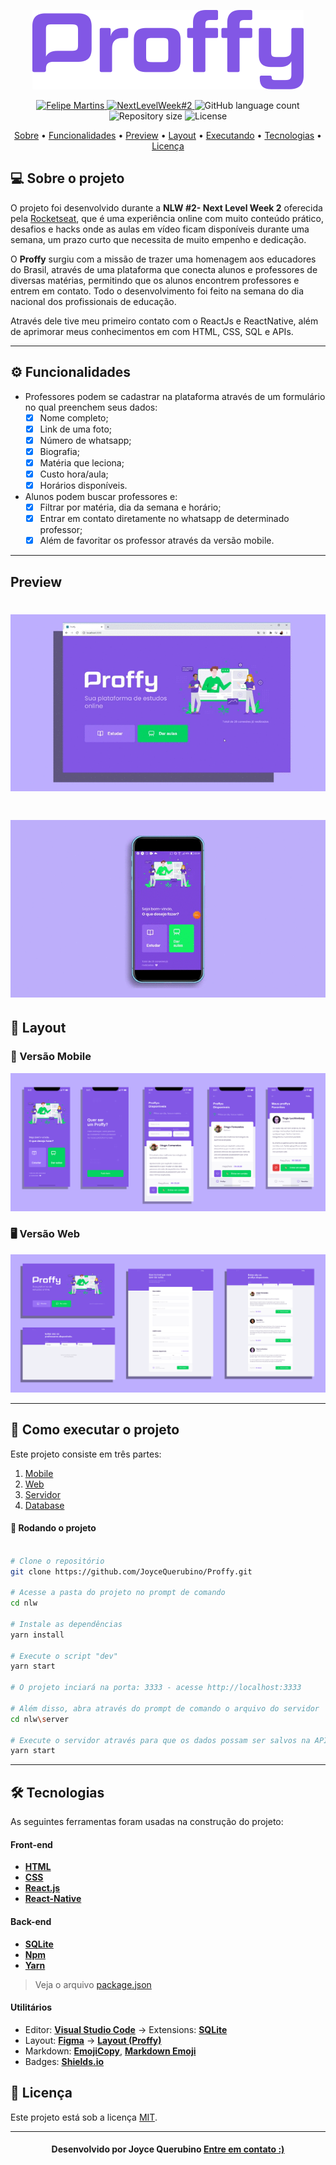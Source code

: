 
<!--Banner e logo-->

<p align="center">
   <img src="/github/logo.png" alt="Proffy" />
</p>

<!-- Badges -->
<p align="center">
   <a href="https://www.linkedin.com/in/joyce-querubino/">
      <img alt="Felipe Martins" src="https://img.shields.io/badge/-Joyce Querubino-8257E5?style=flat&logo=Linkedin&logoColor=white" />
   </a>

  <a href="https://nextlevelweek.com/episodios/discovery/1/edicao/2">
    <img alt="NextLevelWeek#2" src="https://img.shields.io/badge/Next Level Week%20-2.0-%237519C1">
  </a>

  <img alt="GitHub language count" src="https://img.shields.io/github/languages/count/K-Schaeffer/NLW-2?color=774DD6">

  <img alt="Repository size" src="https://img.shields.io/github/repo-size/K-Schaeffer/NLW-2?color=774DD6">
  
  <img alt="License" src="https://img.shields.io/badge/license-MIT-8257E5">
</p>

<!-- Indice-->
<p align="center">
 <a href="#-sobre-o-projeto">Sobre</a> •
 <a href="#-Funcionalidades">Funcionalidades</a> • 
 <a href="#-preview">Preview</a> • 
 <a href="#-Layout">Layout</a> •  
 <a href="#-como-executar-o-projeto">Executando</a> • 
 <a href="#-tecnologias">Tecnologias</a> • 
 <a href="#-licença">Licença</a>
</p>

<!--Sobre o projeto-->
## 💻 Sobre o projeto

O projeto foi desenvolvido durante a **NLW #2- Next Level Week 2** oferecida pela [Rocketseat](https://nextlevelweek.com/episodios/discovery/1/edicao/2), que é uma experiência online com muito conteúdo prático, desafios e hacks onde as aulas em vídeo ficam  disponíveis durante uma semana, um prazo curto que necessita de muito empenho e dedicação.

O <strong>Proffy</strong> surgiu com a missão de trazer uma homenagem aos educadores do Brasil, através de uma plataforma que conecta alunos e professores de diversas matérias, permitindo que os alunos encontrem professores e entrem em contato. Todo o desenvolvimento foi feito na semana do dia nacional dos profissionais de educação. 

Através dele tive meu primeiro contato com o ReactJs e ReactNative, além de aprimorar meus conhecimentos em com HTML, CSS, SQL e APIs.

---

<!--Funcionalidades do projeto-->
## ⚙️ Funcionalidades

- Professores podem se cadastrar na plataforma através de um formulário no qual preenchem seus dados:
  - [x] Nome completo;
  - [x] Link de uma foto;
  - [x] Número de whatsapp;
  - [x] Biografia;
  - [x] Matéria que leciona;
  - [x] Custo hora/aula;
  - [x] Horários disponíveis.

- Alunos podem buscar professores e:
  - [x] Filtrar por matéria, dia da semana e horário;
  - [x] Entrar em contato diretamente no whatsapp de determinado professor;
  - [x] Além de favoritar os professor através da versão mobile.
  
---

## Preview

<h1 align="center">
   <img src="/github/Proffy-Web.gif" alt="Proffy versão web" />
</h1>

<h1 align="center">
   <img src="/github/Proffy-Mobile.gif" alt="Proffy versão mobile" />
</h1>

<!--Layout session-->
## 🎨 Layout

### 📱 Versão Mobile
<p align="center">
   <img src="/github/Conjunto-Mobile.png" alt="Proffy" />
</p>


### 🖥 Versão Web
<p align="center">
   <img src="/github/Conjunto-Web.png" alt="Proffy" />
</p>


---

<!--Running session-->
## 🚀 Como executar o projeto

Este projeto consiste em três partes:
1. [Mobile](/mobile/src/pages)
2. [Web](/src/pages) 
3. [Servidor](/server/src)  
4. [Database](/src/database) 

<!--💡Obs-->

#### 🎲 Rodando o projeto

```bash

# Clone o repositório
git clone https://github.com/JoyceQuerubino/Proffy.git

# Acesse a pasta do projeto no prompt de comando
cd nlw

# Instale as dependências
yarn install

# Execute o script "dev"
yarn start

# O projeto inciará na porta: 3333 - acesse http://localhost:3333 

# Além disso, abra através do prompt de comando o arquivo do servidor 
cd nlw\server

# Execute o servidor através para que os dados possam ser salvos na API 
yarn start

```
---

<!--Tecnologies session-->
## 🛠 Tecnologias

As seguintes ferramentas foram usadas na construção do projeto:

#### **Front-end**  

- **[HTML](https://developer.mozilla.org/pt-BR/docs/Web/HTML)** 
- **[CSS](https://developer.mozilla.org/pt-BR/docs/Web/CSS)**
- **[React.js](https://pt-br.reactjs.org/)**
- **[React-Native](https://reactnative.dev/)**

#### **Back-end**

-   **[SQLite](https://expressjs.com/)**
-   **[Npm](https://www.npmjs.com/)**
-   **[Yarn](https://yarnpkg.com/)**

> Veja o arquivo [package.json](./package.json)

#### **Utilitários**

-   Editor:  **[Visual Studio Code](https://code.visualstudio.com/)**  → Extensions:  **[SQLite](https://marketplace.visualstudio.com/items?itemName=alexcvzz.vscode-sqlite)**
-   Layout:  **[Figma](https://www.figma.com/)**  →  **[Layout (Proffy)](https://www.figma.com/file/GHGS126t7WYjnPZdRKChJF/Proffy-Web)**
-   Markdown:  **[EmojiCopy](https://www.emojicopy.com)**,  **[Markdown Emoji](https://gist.github.com/rxaviers/7360908)**
-   Badges:  **[Shields.io](https://shields.io)**


<!--License session-->
## 📝 Licença

Este projeto está sob a licença [MIT](./LICENSE).

---

<!--Bottom session-->
<h4 align=center>Desenvolvido por Joyce Querubino <a href="https://www.linkedin.com/in/joyce-querubino/"> <strong>Entre em contato</strong> :)</a></a></h4>
